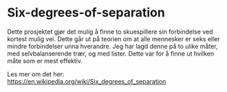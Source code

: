 # Six-degrees-of-separation
Dette prosjektet gjør det mulig å finne to skuespillere sin forbindelse ved kortest mulig vei. Dette går ut på teorien om at alle mennesker er seks eller mindre forbindelser unna hverandre. Jeg har lagd denne på to ulike måter, med selvbalanserende trær, og med lister. Dette var for å finne ut hvilken måte som er mest effektiv.

Les mer om det her: https://en.wikipedia.org/wiki/Six_degrees_of_separation


